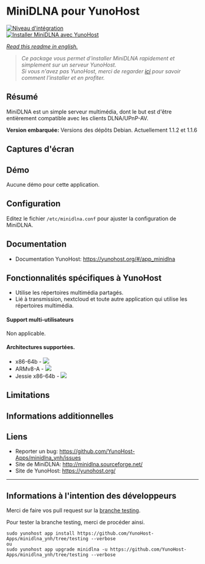 # MiniDLNA pour YunoHost

[![Niveau d'intégration](https://dash.yunohost.org/integration/minidlna.svg)](https://dash.yunohost.org/appci/app/minidlna)  
[![Installer MiniDLNA avec YunoHost](https://install-app.yunohost.org/install-with-yunohost.png)](https://install-app.yunohost.org/?app=minidlna)

*[Read this readme in english.](./README.md)*

> *Ce package vous permet d'installer MiniDLNA rapidement et simplement sur un serveur YunoHost.  
Si vous n'avez pas YunoHost, merci de regarder [ici](https://yunohost.org/#/install_fr) pour savoir comment l'installer et en profiter.*

## Résumé

MiniDLNA est un simple serveur multimédia, dont le but est d'être entièrement compatible avec les clients DLNA/UPnP-AV.

**Version embarquée:** Versions des dépôts Debian. Actuellement 1.1.2 et 1.1.6

## Captures d'écran

## Démo

Aucune démo pour cette application.

## Configuration

Editez le fichier `/etc/minidlna.conf` pour ajuster la configuration de MiniDLNA.

## Documentation

 * Documentation YunoHost: https://yunohost.org/#/app_minidlna

## Fonctionnalités spécifiques à YunoHost

* Utilise les répertoires multimédia partagés.
* Lié à transmission, nextcloud et toute autre application qui utilise les répertoires multimédia.

#### Support multi-utilisateurs

Non applicable.

#### Architectures supportées.

* x86-64b - [![](https://ci-apps.yunohost.org/ci/logs/minidlna%20%28Community%29.svg)](https://ci-apps.yunohost.org/ci/apps/minidlna/)
* ARMv8-A - [![](https://ci-apps-arm.yunohost.org/ci/logs/minidlna%20%28Community%29.svg)](https://ci-apps-arm.yunohost.org/ci/apps/minidlna/)
* Jessie x86-64b - [![](https://ci-stretch.nohost.me/ci/logs/minidlna%20%28Community%29.svg)](https://ci-stretch.nohost.me/ci/apps/minidlna/)

## Limitations

## Informations additionnelles

## Liens

 * Reporter un bug: https://github.com/YunoHost-Apps/minidlna_ynh/issues
 * Site de MiniDLNA: http://minidlna.sourceforge.net/
 * Site de YunoHost: https://yunohost.org/

---

Informations à l'intention des développeurs
----------------

Merci de faire vos pull request sur la [branche testing](https://github.com/YunoHost-Apps/minidlna_ynh/tree/testing).

Pour tester la branche testing, merci de procéder ainsi.
```
sudo yunohost app install https://github.com/YunoHost-Apps/minidlna_ynh/tree/testing --verbose
ou
sudo yunohost app upgrade minidlna -u https://github.com/YunoHost-Apps/minidlna_ynh/tree/testing --verbose
```
